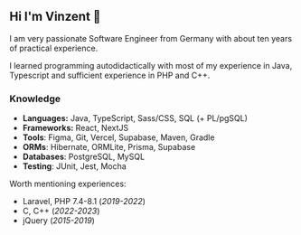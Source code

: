 ## Hi I'm Vinzent 👋
I am very passionate Software Engineer from Germany with about ten years of practical experience.
<p>I learned programming autodidactically with most of my experience in Java, Typescript and sufficient experience in PHP and C++.

### Knowledge
- **Languages:** Java, TypeScript, Sass/CSS, SQL (+ PL/pgSQL)
- **Frameworks:** React, NextJS
- **Tools**: Figma, Git, Vercel, Supabase, Maven, Gradle
- **ORMs**: Hibernate, ORMLite, Prisma, Supabase
- **Databases**: PostgreSQL, MySQL
- **Testing**: JUnit, Jest, Mocha

Worth mentioning experiences:
- Laravel, PHP 7.4-8.1 (_2019-2022_)
- C, C++ (_2022-2023_)
- jQuery (_2015-2019_)
